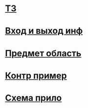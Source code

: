 # [ТЗ](https://disk.yandex.ru/i/iqgJrJBcTVdBJw)
# [Вход и выход инф](https://disk.yandex.ru/i/SRCVYWIdChq9Lg)
# [Предмет область](https://disk.yandex.ru/i/U1Y0fgyKEp46dQ)
# [Контр пример](https://disk.yandex.ru/i/U1Y0fgyKEp46dQ)
# [Схема прило](https://disk.yandex.ru/i/K8suxWdFL36gEw)
